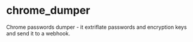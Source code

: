 # chrome_dumper
Chrome passwords dumper - it extriflate passwords and encryption keys and send it to a webhook.
